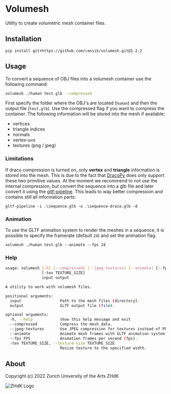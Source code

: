 # Volumesh
Utility to create volumetric mesh container files.

## Installation

```
pip install git+https://github.com/cansik/volumesh.git@1.2.2
```

## Usage

To convert a sequence of OBJ files into a volumesh container use the following command:

```bash
volumesh ./human test.glb --compressed
```

First specify the folder where the OBJ's are located (`human`) and then the output file (`test.glb`). Use the compressed flag if you want to compress the container.
The following information will be stored into the mesh if available:

* vertices
* triangle indices
* normals
* vertex-uvs
* textures (png / jpeg)

### Limitations
If draco compression is turned on, only **vertex** and **triangle** information is stored into the mesh. This is due to the fact that [DracoPy](https://github.com/seung-lab/DracoPy) does only support these two primitive values. At the moment we recommend to not use the internal compression, but convert the sequence into a glb file and later convert it using the [gltf-pipeline](https://github.com/CesiumGS/gltf-pipeline). This leads to way better compression and contains still all information parts:

```
gltf-pipeline -i .\sequence.glb -o .\sequence-draco.glb -d
```

### Animation
To use the GLTF animation system to render the meshes in a sequence, it is possible to specify the framerate (default `24`) and set the animation flag.

```
volumesh ./human test.glb --animate --fps 24
```

### Help

```bash
usage: volumesh [-h] [--compressed] [--jpeg-textures] [--animate] [--fps FPS]
                [-tex TEXTURE_SIZE]
                input output

A utility to work with volumesh files.

positional arguments:
  input                 Path to the mesh files (directory).
  output                GLTF output file (file).

optional arguments:
  -h, --help            show this help message and exit
  --compressed          Compress the mesh data.
  --jpeg-textures       Use JPEG compression for textures instead of PNG.
  --animate             Animate mesh frames with GLTF animation system.
  --fps FPS             Animation frames per second (fps).
  -tex TEXTURE_SIZE, --texture-size TEXTURE_SIZE
                        Resize texture to the specified width.
```

## About
Copyright (c) 2022 Zurich University of the Arts ZHdK

![ZHdK Logo](https://lh4.googleusercontent.com/-7NafHJ8zrlE/AAAAAAAAAAI/AAAAAAAAAAA/x4MYabXKMVQ/s88-p-k-no-ns-nd/photo.jpg)